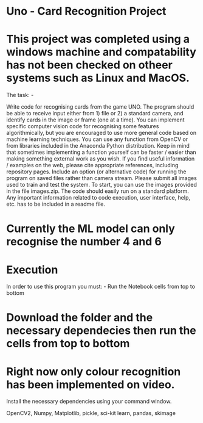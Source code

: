 # Uno - Card Recognition Project

# This project was completed using a windows machine and compatability has not been checked on otheer systems such as Linux and MacOS.

The task: - 

Write code for recognising cards from the game UNO. The program should be able to receive input
either from 1) file or 2) a standard camera, and identify cards in the image or frame (one at a time).
You can implement specific computer vision code for recognising some features algorithmically, but
you are encouraged to use more general code based on machine learning techniques.
You can use any function from OpenCV or from libraries included in the Anaconda Python distribution.
Keep in mind that sometimes implementing a function yourself can be faster / easier than making
something external work as you wish. If you find useful information / examples on the web, please
cite appropriate references, including repository pages.
Include an option (or alternative code) for running the program on saved files rather than camera
stream. Please submit all images used to train and test the system. To start, you can use the images
provided in the file images.zip.
The code should easily run on a standard platform. Any important information related to code
execution, user interface, help, etc. has to be included in a readme file.

# Currently the ML model can only recognise the number 4 and 6 

# Execution 

In order to use this program you must: - Run the Notebook cells from top to bottom 

# Download the folder and the necessary dependecies then run the cells from top to bottom

# Right now only colour recognition has been implemented on video.

Install the necessary dependencies using your command window. 
  
  OpenCV2,
  Numpy,
  Matplotlib,
  pickle,
  sci-kit learn, 
  pandas,
  skimage
